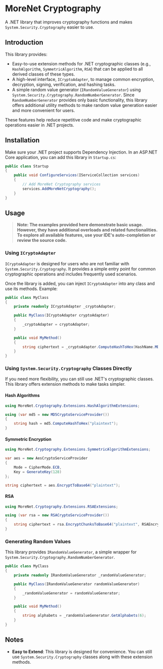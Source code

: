 ﻿# MoreNet Cryptography

A .NET library that improves cryptography functions and makes `System.Security.Cryptography` easier to use.

## Introduction

This library provides:

- Easy-to-use extension methods for .NET cryptographic classes (e.g., `HashAlgorithm`, `SymmetricAlgorithm`, `RSA`) that can be applied to all derived classes of these types.
- A high-level interface, `ICryptoAdapter`, to manage common encryption, decryption, signing, verification, and hashing tasks.
- A simple random value generator (`IRandomValueGenerator`) using `System.Security.Cryptography.RandomNumberGenerator`. Since `RandomNumberGenerator` provides only basic functionality, this library offers additional utility methods to make random value generation easier and more convenient for users.

These features help reduce repetitive code and make cryptographic operations easier in .NET projects.

## Installation

Make sure your .NET project supports Dependency Injection. In an ASP.NET Core application, you can add this library in `Startup.cs`:

```csharp
public class Startup
{
    public void ConfigureServices(IServiceCollection services)
    {
        // Add MoreNet Cryptography services
        services.AddMoreNetCryptography();
    }
}
```

## Usage

> **Note: The examples provided here demonstrate basic usage. However, they have additional overloads and related functionalities. To explore all available features, use your IDE's auto-completion or review the source code.**

### Using `ICryptoAdapter`

`ICryptoAdapter` is designed for users who are not familiar with `System.Security.Cryptography`. It provides a simple entry point for common cryptographic operations and includes frequently used scenarios.

Once the library is added, you can inject `ICryptoAdapter` into any class and use its methods. Example:

```csharp
public class MyClass
{
    private readonly ICryptoAdapter _cryptoAdapter;

    public MyClass(ICryptoAdapter cryptoAdapter)
    {
        _cryptoAdapter = cryptoAdapter;
    }

    public void MyMethod()
    {
        string ciphertext = _cryptoAdapter.ComputeHashToHex(HashName.MD5, "plaintext");
    }
}
```

### Using `System.Security.Cryptography` Classes Directly

If you need more flexibility, you can still use .NET's cryptographic classes. This library offers extension methods to make tasks simpler.

#### Hash Algorithms

```csharp
using MoreNet.Cryptography.Extensions.HashAlgorithmExtensions;

using (var md5 = new MD5CryptoServiceProvider())
{
    string hash = md5.ComputeHashToHex("plaintext");
}
```

#### Symmetric Encryption

```csharp
using MoreNet.Cryptography.Extensions.SymmetricAlgorithmExtensions;

var aes = new AesCryptoServiceProvider
{
    Mode = CipherMode.ECB,
    Key = GenerateKey(128)
};

string ciphertext = aes.EncryptToBase64("plaintext");
```

#### RSA

```csharp
using MoreNet.Cryptography.Extensions.RSAExtensions;

using (var rsa = new RSACryptoServiceProvider())
{
    string ciphertext = rsa.EncryptChunksToBase64("plaintext", RSAEncryptionPadding.Pkcs1);
}
```

### Generating Random Values

This library provides `IRandomValueGenerator`, a simple wrapper for `System.Security.Cryptography.RandomNumberGenerator`.

```csharp
public class MyClass
{
    private readonly IRandomValueGenerator _randomValueGenerator;

    public MyClass(IRandomValueGenerator randomValueGenerator)
    {
        _randomValueGenerator = randomValueGenerator;
    }

    public void MyMethod()
    {
        string alphabets = _randomValueGenerator.GetAlphabets(6);
    }
}
```

## Notes

- **Easy to Extend**: This library is designed for convenience. You can still use `System.Security.Cryptography` classes along with these extension methods.
